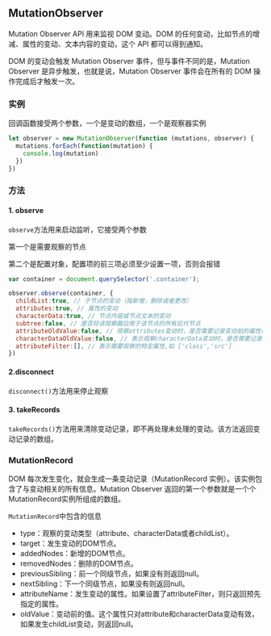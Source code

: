 ## MutationObserver
Mutation Observer API 用来监视 DOM 变动。DOM 的任何变动，比如节点的增减、属性的变动、文本内容的变动，这个 API 都可以得到通知。

DOM 的变动会触发 Mutation Observer 事件，但与事件不同的是，Mutation Observer 是异步触发，也就是说，Mutation Observer 事件会在所有的 DOM 操作完成后才触发一次。

### 实例
回调函数接受两个参数，一个是变动的数组，一个是观察器实例
```javascript
let observer = new MutationObserver(function (mutations, observer) {
  mutations.forEach(function(mutation) {
    console.log(mutation)
  })
})
```

### 方法

#### 1. observe
`observe`方法用来启动监听，它接受两个参数

第一个是需要观察的节点

第二个是配置对象，配置项的前三项必须至少设置一项，否则会报错

```javascript
var container = document.querySelector('.container');

observer.observe(container, {
  childList:true, // 子节点的变动（指新增，删除或者更改）
  attributes:true, // 属性的变动
  characterData:true, // 节点内容或节点文本的变动
  subtree:false, // 是否将该观察器应用于该节点的所有后代节点
  attributeOldValue:false, // 观察attributes变动时，是否需要记录变动前的属性值
  characterDataOldValue:false, // 表示观察characterData变动时，是否需要记录变动前的值
  attributeFilter:[], // 表示需要观察的特定属性,如 ['class','src']
})
```

#### 2.disconnect
`disconnect()`方法用来停止观察

#### 3. takeRecords
`takeRecords()`方法用来清除变动记录，即不再处理未处理的变动。该方法返回变动记录的数组。

### MutationRecord
DOM 每次发生变化，就会生成一条变动记录（MutationRecord 实例）。该实例包含了与变动相关的所有信息。Mutation Observer 返回的第一个参数就是一个个MutationRecord实例所组成的数组。

`MutationRecord`中包含的信息
- type：观察的变动类型（attribute、characterData或者childList）。
- target：发生变动的DOM节点。
- addedNodes：新增的DOM节点。
- removedNodes：删除的DOM节点。
- previousSibling：前一个同级节点，如果没有则返回null。
- nextSibling：下一个同级节点，如果没有则返回null。
- attributeName：发生变动的属性。如果设置了attributeFilter，则只返回预先指定的属性。
- oldValue：变动前的值。这个属性只对attribute和characterData变动有效，如果发生childList变动，则返回null。
